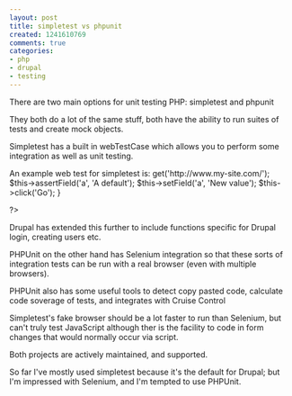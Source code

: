 ```yaml
---
layout: post
title: simpletest vs phpunit
created: 1241610769
comments: true
categories:
- php
- drupal
- testing
---
```

<p>
There are two main options for unit testing PHP: simpletest and phpunit 
</p>
<p>
They both do a lot of the same stuff, both have the ability to run suites of tests and create mock objects.
</p>
<p>
Simpletest has a built in webTestCase which allows you to perform some integration as well as unit testing.
</p>
<p>An example web test for simpletest is:
<?php
    function testDefaultValue() {
        $this->get('http://www.my-site.com/');
        $this->assertField('a', 'A default');
        $this->setField('a', 'New value');
        $this->click('Go');
    }

?>

<p>Drupal has extended this further to include functions specific for Drupal login, creating users etc.</p>

<p>PHPUnit on the other hand has Selenium integration so that these sorts of integration tests can be run with a real browser (even with multiple browsers).</p>

<p>PHPUnit also has some useful tools to detect copy pasted code, calculate code soverage of tests, and integrates with Cruise Control</p>

<p>Simpletest's fake browser should be a lot faster to run than Selenium, but can't truly test JavaScript although ther is the facility to code in form changes that would normally occur via script.</p>
 
<p>Both projects are actively maintained, and supported.</p>

<p>So far I've mostly used simpletest because it's the default for Drupal; but I'm impressed with Selenium, and I'm tempted to use PHPUnit.</p>
